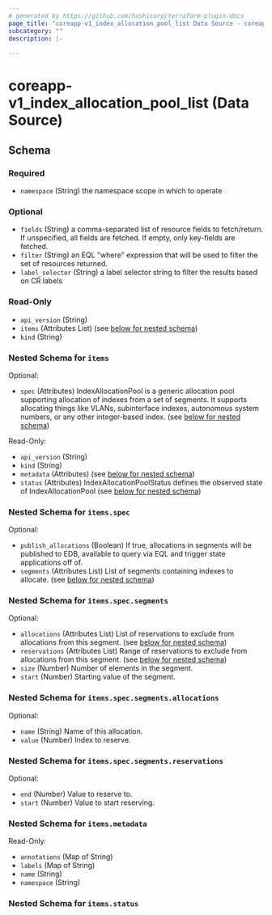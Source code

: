 ```yaml
---
# generated by https://github.com/hashicorp/terraform-plugin-docs
page_title: "coreapp-v1_index_allocation_pool_list Data Source - coreapp-v1"
subcategory: ""
description: |-
  
---
```


# coreapp-v1_index_allocation_pool_list (Data Source)





<!-- schema generated by tfplugindocs -->
## Schema

### Required

- `namespace` (String) the namespace scope in which to operate

### Optional

- `fields` (String) a comma-separated list of resource fields to fetch/return.  If unspecified, all fields are fetched.  If empty, only key-fields are fetched.
- `filter` (String) an EQL "where" expression that will be used to filter the set of resources returned.
- `label_selector` (String) a label selector string to filter the results based on CR labels

### Read-Only

- `api_version` (String)
- `items` (Attributes List) (see [below for nested schema](#nestedatt--items))
- `kind` (String)

<a id="nestedatt--items"></a>
### Nested Schema for `items`

Optional:

- `spec` (Attributes) IndexAllocationPool is a generic allocation pool supporting allocation of indexes from a set of segments.
It supports allocating things like VLANs, subinterface indexes, autonomous system numbers, or any other integer-based index. (see [below for nested schema](#nestedatt--items--spec))

Read-Only:

- `api_version` (String)
- `kind` (String)
- `metadata` (Attributes) (see [below for nested schema](#nestedatt--items--metadata))
- `status` (Attributes) IndexAllocationPoolStatus defines the observed state of IndexAllocationPool (see [below for nested schema](#nestedatt--items--status))

<a id="nestedatt--items--spec"></a>
### Nested Schema for `items.spec`

Optional:

- `publish_allocations` (Boolean) If true, allocations in segments will be published to EDB, available to query via EQL and trigger state applications off of.
- `segments` (Attributes List) List of segments containing indexes to allocate. (see [below for nested schema](#nestedatt--items--spec--segments))

<a id="nestedatt--items--spec--segments"></a>
### Nested Schema for `items.spec.segments`

Optional:

- `allocations` (Attributes List) List of reservations to exclude from allocations from this segment. (see [below for nested schema](#nestedatt--items--spec--segments--allocations))
- `reservations` (Attributes List) Range of reservations to exclude from allocations from this segment. (see [below for nested schema](#nestedatt--items--spec--segments--reservations))
- `size` (Number) Number of elements in the segment.
- `start` (Number) Starting value of the segment.

<a id="nestedatt--items--spec--segments--allocations"></a>
### Nested Schema for `items.spec.segments.allocations`

Optional:

- `name` (String) Name of this allocation.
- `value` (Number) Index to reserve.


<a id="nestedatt--items--spec--segments--reservations"></a>
### Nested Schema for `items.spec.segments.reservations`

Optional:

- `end` (Number) Value to reserve to.
- `start` (Number) Value to start reserving.




<a id="nestedatt--items--metadata"></a>
### Nested Schema for `items.metadata`

Read-Only:

- `annotations` (Map of String)
- `labels` (Map of String)
- `name` (String)
- `namespace` (String)


<a id="nestedatt--items--status"></a>
### Nested Schema for `items.status`
